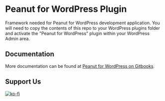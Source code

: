 # Peanut for WordPress Plugin

Framework needed for Peanut for WordPress development application. You will need to copy the contents of this repo to your WordPress plugins folder and activate the "Peanut for WordPress" plugin within your WordPress Admin area.

## Documentation

More documentation can be found at [Peanut for WordPress on Gitbooks](https://docs.swplabs.com/peanut-for-wordpress/getting-started/).

## Support Us

[![ko-fi](https://ko-fi.com/img/githubbutton_sm.svg)](https://ko-fi.com/I2I5O8MYB)

